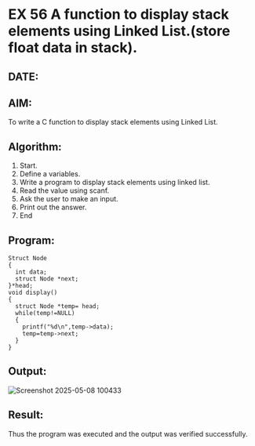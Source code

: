 # EX 56 A function to display stack elements using Linked List.(store float data in stack).
## DATE:
## AIM:
To write a C function to display stack elements using Linked List.

## Algorithm:
1. Start. 
2. Define a variables. 
3. Write a program to display stack elements using linked list. 
4. Read the value using scanf. 
5. Ask the user to make an input. 
6. Print out the answer. 
7. End 
## Program:
```
Struct Node 
{ 
  int data; 
  struct Node *next; 
}*head; 
void display() 
{ 
  struct Node *temp= head; 
  while(temp!=NULL) 
  { 
    printf("%d\n",temp->data); 
    temp=temp->next; 
  } 
}
```
## Output:
![Screenshot 2025-05-08 100433](https://github.com/user-attachments/assets/fc6c31af-1d68-4f61-8ed4-9b0dbe8b9822)


## Result:
Thus the program was executed and the output was verified successfully.
